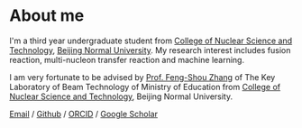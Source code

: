 
About me
======
I'm a third year undergraduate student from [College of Nuclear Science and Technology](https://lenp.bnu.edu.cn/), [Beijing Normal University](https://www.bnu.edu.cn/). My research interest includes fusion reaction, multi-nucleon transfer reaction and machine learning.

I am very fortunate to be advised by [Prof. Feng-Shou Zhang](https://lenp.bnu.edu.cn/szdw/zzry/jsyjy/19773.html) of The Key Laboratory of Beam Technology of Ministry of Education from [College of Nuclear Science and Technology](https://lenp.bnu.edu.cn/), Beijing Normal University.


[Email](mhzhang@mail.bnu.edu.cn) / [Github](https://github.com/Ming-Hao-Zhang) / [ORCID](https://orcid.org/0009-0004-0777-7848) / [Google Scholar](https://scholar.google.com/citations?user=pcMFp34AAAAJ&hl=en&oi=ao)
